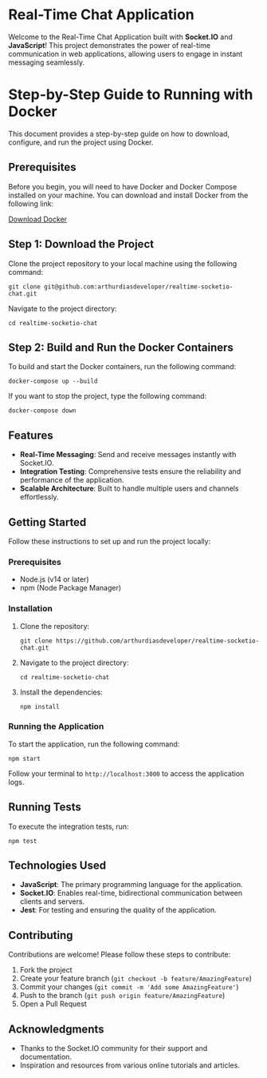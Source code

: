 <h1>Real-Time Chat Application</h1>

<p>Welcome to the Real-Time Chat Application built with <strong>Socket.IO</strong> and <strong>JavaScript</strong>! This project demonstrates the power of real-time communication in web applications, allowing users to engage in instant messaging seamlessly.</p>

<h1>Step-by-Step Guide to Running with Docker</h1>

<p>This document provides a step-by-step guide on how to download, configure, and run the project using Docker.</p>

<h2>Prerequisites</h2>

<p>Before you begin, you will need to have Docker and Docker Compose installed on your machine. You can download and install Docker from the following link:</p>

<p><a href="https://www.docker.com/get-started">Download Docker</a></p>

<h2>Step 1: Download the Project</h2>

<p>Clone the project repository to your local machine using the following command:</p>

<pre><code>git clone git@github.com:arthurdiasdeveloper/realtime-socketio-chat.git</code></pre>

<p>Navigate to the project directory:</p>

<pre><code>cd realtime-socketio-chat</code></pre>

<h2>Step 2: Build and Run the Docker Containers</h2>

<p>To build and start the Docker containers, run the following command:</p>

<pre><code>docker-compose up --build</code></pre>

<p>If you want to stop the project, type the following command:</p>

<pre><code>docker-compose down</code></pre>

<h2>Features</h2>
<ul>
    <li><strong>Real-Time Messaging</strong>: Send and receive messages instantly with Socket.IO.</li>
    <li><strong>Integration Testing</strong>: Comprehensive tests ensure the reliability and performance of the application.</li>
    <li><strong>Scalable Architecture</strong>: Built to handle multiple users and channels effortlessly.</li>
</ul>

<h2>Getting Started</h2>
<p>Follow these instructions to set up and run the project locally:</p>

<h3>Prerequisites</h3>
<ul>
    <li>Node.js (v14 or later)</li>
    <li>npm (Node Package Manager)</li>
</ul>

<h3>Installation</h3>
<ol>
    <li>Clone the repository:
        <pre><code>git clone https://github.com/arthurdiasdeveloper/realtime-socketio-chat.git</code></pre>
    </li>
    <li>Navigate to the project directory:
        <pre><code>cd realtime-socketio-chat</code></pre>
    </li>
    <li>Install the dependencies:
        <pre><code>npm install</code></pre>
    </li>
</ol>

<h3>Running the Application</h3>
<p>To start the application, run the following command:</p>
<pre><code>npm start</code></pre>
<p>Follow your terminal to <code>http://localhost:3000</code> to access the application logs.</p>

<h2>Running Tests</h2>
<p>To execute the integration tests, run:</p>
<pre><code>npm test</code></pre>

<h2>Technologies Used</h2>
<ul>
    <li><strong>JavaScript</strong>: The primary programming language for the application.</li>
    <li><strong>Socket.IO</strong>: Enables real-time, bidirectional communication between clients and servers.</li>
    <li><strong>Jest</strong>: For testing and ensuring the quality of the application.</li>
</ul>

<h2>Contributing</h2>
<p>Contributions are welcome! Please follow these steps to contribute:</p>
<ol>
    <li>Fork the project</li>
    <li>Create your feature branch (<code>git checkout -b feature/AmazingFeature</code>)</li>
    <li>Commit your changes (<code>git commit -m 'Add some AmazingFeature'</code>)</li>
    <li>Push to the branch (<code>git push origin feature/AmazingFeature</code>)</li>
    <li>Open a Pull Request</li>
</ol>

<h2>Acknowledgments</h2>
<ul>
    <li>Thanks to the Socket.IO community for their support and documentation.</li>
    <li>Inspiration and resources from various online tutorials and articles.</li>
</ul>
